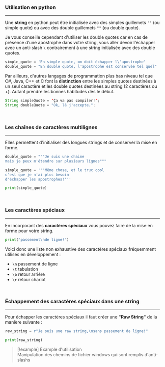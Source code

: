 ### Utilisation en python
---

Une **string** en python peut être initialisée avec des simples guillemets `''` (ou simple quote) ou avec des double guillemets `""` (ou double quote).

Je vous conseille cependant d'utiliser les double quotes car en cas de présence d'une apostrophe dans votre string, vous aller devoir l'échapper avec un anti-slash `\` contrairement à une string initialisée avec des double quotes.

```python
simple_quote = 'En simple quote, on doit échapper l\'apostrophe'
double_quote = "En double quote, l'apostrophe est conservée tel quel"
```

Par ailleurs, d'autres langages de programmation plus bas niveau tel que C#, Java, C++ et C font la **distinction** entre les simples quotes destinées à un seul caractère et les double quotes destinées au string (2 caractères ou +). Autant prendre les bonnes habitudes dès le début.

```java
String simpleQuote = 'Ça va pas compiler!';
String doubleQuote = "Ok, là j'accepte.";
```

<br>

### Les chaînes de caractères multilignes
---

Elles permettent d'initialiser des longues strings et de conserver la mise en forme.

```python
double_quote = """Je suis une chaine  
mais je peux m'étendre sur plusieurs lignes"""

simple_quote = '''Même chose, et le truc cool
c'est que je n'ai plus besoin
d'échapper les apostrophes!'''

print(simple_quote)
```

<br>

### Les caractères spéciaux
---

En incorporant des **caractères spéciaux** vous pouvez faire de la mise en forme pour votre string.

```Python
print("passement\nde ligne!")
```

Voici donc une liste non exhaustive des caractères spéciaux fréquemment utilisés en développement :

- `\n` passement de ligne
- `\t` tabulation
- `\b` retour arrière
- `\r` retour chariot

<br>

### Échappement des caractères spéciaux dans une string
---

Pour échapper les caractères spéciaux il faut créer une **"Raw String"** de la manière suivante :

```python
raw_string = r"Je suis une raw string,\nsans passement de ligne!"

print(raw_string)
```


> [!example] Example d'utilisation  
> Manipulation des chemins de fichier windows qui sont remplis d'anti-slashs
